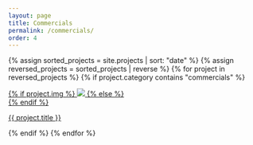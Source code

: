 ```yaml
---
layout: page
title: Commercials
permalink: /commercials/
order: 4
---
```


{% assign sorted_projects = site.projects | sort: "date" %}
{% assign reversed_projects = sorted_projects | reverse %}
{% for project in reversed_projects %}
{% if project.category contains "commercials" %}
<div class="project ">
    <div class="thumbnail">
        <a href="{{ site.baseurl }}{{ project.url }}">
        {% if project.img %}
        <img class="thumbnail" src="{{ project.img }}"/>
        {% else %}
        <div class="thumbnail blankbox"></div>
        {% endif %}
        <span>
        </span>
        </a>
    </div>
    <p class="caption"><a href="{{ site.baseurl }}{{ project.url }}">{{ project.title }}</a></p>
</div>
{% endif %}
{% endfor %}
